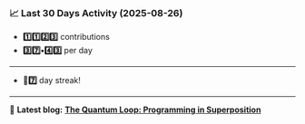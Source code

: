 <!--START_STATS-->
### 📈 Last 30 Days Activity (2025-08-26)  
- **1️⃣1️⃣2️⃣3️⃣** contributions  
- **3️⃣7️⃣•4️⃣3️⃣** per day
---
- **🎱7️⃣** day streak!
---
📝 **Latest blog:** [**The Quantum Loop: Programming in Superposition**](https://andriak.com/blog/quantum-loop)
<!--END_STATS-->
